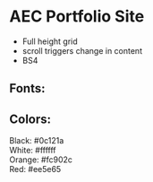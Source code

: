 # AEC Portfolio Site

* Full height grid
* scroll triggers change in content
* BS4

## Fonts:

## Colors:
Black:  #0c121a  
White:  #ffffff  
Orange: #fc902c  
Red:    #ee5e65  